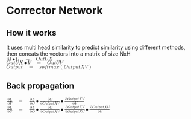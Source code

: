# Corrector Network
## How it works 
It uses multi head similarity to predict similarity using different methods, then concats the vectors into a matrix of size NxH <br>
<math xmlns="http://www.w3.org/1998/Math/MathML"><mi>M</mi><mo>&#x2022;</mo><mi>U</mi><mo>&#xA0;</mo><mo>=</mo><mo>&#xA0;</mo><mi>O</mi><mi>u</mi><mi>t</mi><mi>U</mi><mi>X</mi></math><br>
<math xmlns="http://www.w3.org/1998/Math/MathML"><mi>O</mi><mi>u</mi><mi>t</mi><mi>U</mi><mi>X</mi><mo>&#x2022;</mo><mi>V</mi><mo>&#xA0;</mo><mo>=</mo><mo>&#xA0;</mo><mi>O</mi><mi>u</mi><mi>t</mi><mi>U</mi><mi>V</mi></math><br>
<math xmlns="http://www.w3.org/1998/Math/MathML"><mi>O</mi><mi>u</mi><mi>t</mi><mi>p</mi><mi>u</mi><mi>t</mi><mo>&#xA0;</mo><mo>=</mo><mo>&#xA0;</mo><mi>s</mi><mi>o</mi><mi>f</mi><mi>t</mi><mi>m</mi><mi>a</mi><mi>x</mi><mo>(</mo><mi>O</mi><mi>u</mi><mi>t</mi><mi>p</mi><mi>u</mi><mi>t</mi><mi>X</mi><mi>V</mi><mo>)</mo></math><br>
## Back propagation
<math xmlns="http://www.w3.org/1998/Math/MathML"><mfrac><mrow><mo>&#x2202;</mo><mi>L</mi></mrow><mrow><mo>&#x2202;</mo><mi>V</mi></mrow></mfrac><mo>&#xA0;</mo><mo>=</mo><mo>&#xA0;</mo><mfrac><mrow><mo>&#x2202;</mo><mi>L</mi></mrow><mrow><mo>&#x2202;</mo><mi>O</mi></mrow></mfrac><mo>&#x2022;</mo><mfrac><mrow><mo>&#x2202;</mo><mi>O</mi></mrow><mrow><mo>&#x2202;</mo><mi>O</mi><mi>u</mi><mi>t</mi><mi>p</mi><mi>u</mi><mi>t</mi><mi>X</mi><mi>V</mi></mrow></mfrac><mo>&#x2022;</mo><mfrac><mrow><mo>&#x2202;</mo><mi>O</mi><mi>u</mi><mi>t</mi><mi>p</mi><mi>u</mi><mi>t</mi><mi>X</mi><mi>V</mi></mrow><mrow><mo>&#x2202;</mo><mi>V</mi></mrow></mfrac></math><br>
<math xmlns="http://www.w3.org/1998/Math/MathML"><mfrac><mrow><mo>&#x2202;</mo><mi>L</mi></mrow><mrow><mo>&#x2202;</mo><mi>U</mi></mrow></mfrac><mo>&#xA0;</mo><mo>=</mo><mo>&#xA0;</mo><mfrac><mrow><mo>&#x2202;</mo><mi>L</mi></mrow><mrow><mo>&#x2202;</mo><mi>O</mi></mrow></mfrac><mo>&#x2022;</mo><mfrac><mrow><mo>&#x2202;</mo><mi>O</mi></mrow><mrow><mo>&#x2202;</mo><mi>O</mi><mi>u</mi><mi>t</mi><mi>p</mi><mi>u</mi><mi>t</mi><mi>X</mi><mi>V</mi></mrow></mfrac><mo>&#x2022;</mo><mfrac><mrow><mo>&#x2202;</mo><mi>O</mi><mi>u</mi><mi>t</mi><mi>p</mi><mi>u</mi><mi>t</mi><mi>X</mi><mi>V</mi></mrow><mrow><mo>&#x2202;</mo><mi>O</mi><mi>u</mi><mi>t</mi><mi>p</mi><mi>u</mi><mi>t</mi><mi>X</mi><mi>U</mi></mrow></mfrac><mo>&#x2022;</mo><mfrac><mrow><mo>&#x2202;</mo><mi>O</mi><mi>u</mi><mi>t</mi><mi>p</mi><mi>u</mi><mi>t</mi><mi>X</mi><mi>U</mi></mrow><mrow><mo>&#x2202;</mo><mi>U</mi></mrow></mfrac></math>

